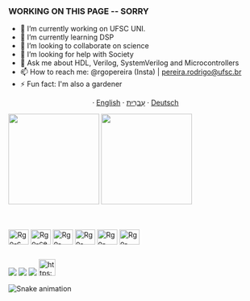 ### WORKING ON THIS PAGE -- SORRY 


- 🔭 I’m currently working on UFSC UNI.
- 🌱 I’m currently learning DSP
- 👯 I’m looking to collaborate on science
- 🤔 I’m looking for help with Society
- 💬 Ask me about HDL, Verilog, SystemVerilog and Microcontrollers
- 📫 How to reach me: @rgopereira (Insta) | pereira.rodrigo@ufsc.br
- ⚡ Fun fact: I'm also a gardener 
 <p align="center">
  ·
  <a href="/docs/readme_en.md">English</a>
  ·
  <a href="/docs/readme_he.md">עִברִית</a>
  ·
  <a href="/docs/readme_de.md">Deutsch</a>
 </p>


<div>
  <img height="180em" src="https://github-readme-stats.vercel.app/api?username=adelfi172&show_icons=true&theme=dark&include_all_commits&count_private=true"/>
  <img height="180em" src="https://github-readme-stats.vercel.app/api/top-langs/?username=adelfi172&layout=compact&langs_count=16&count_private=true&theme=dark"/>
</div>

##

<div style="display: inline_lbock"><br>
 <img align="center" alt="Rgo-c" height="30" width="40" src="https://cdn.jsdelivr.net/gh/devicons/devicon/icons/c/c-original.svg"/>
 <img align="center" alt="Rgo-ce" height="30" width="40" src="https://cdn.jsdelivr.net/gh/devicons/devicon/icons/embeddedc/embeddedc-original.svg" />     
 <img align="center" alt="Rgo-cpp" height="30" width="40"src="https://cdn.jsdelivr.net/gh/devicons/devicon/icons/cplusplus/cplusplus-original.svg" />
 <img align="center" alt="Rgo-gcc" height="30" width="40" src="https://cdn.jsdelivr.net/gh/devicons/devicon/icons/gcc/gcc-original.svg" />
 <img align="center" alt="Rgo-unix" height="30" width="40" src="https://cdn.jsdelivr.net/gh/devicons/devicon/icons/linux/linux-original.svg" />
 <img align="center" alt="Rgo-vim" height="30" width="40"  src="https://cdn.jsdelivr.net/gh/devicons/devicon/icons/vim/vim-original.svg" />     
</div> 

##

<div>
<a href="pereira.rodrigo@ufsc.br" target="_blank"><img src="https://img.shields.io/badge/Gmail-D14836?style=for-the-badge&logo=gmail&logoColor=white" target="_blank"></a>
<a href="https://www.instagram.com/rgopereira/" target="_blank"><img src="https://img.shields.io/badge/Instagram-%23E4405F.svg?style=for-the-badge&logo=Instagram&logoColor=white" target="_blank"></a>
 <a href="https://www.linkedin.com/in/rodrigovmpereira/" target="_blank"><img src="https://img.shields.io/badge/linkedin-%230077B5.svg?style=for-the-badge&logo=linkedin&logoColor=white" target="_blank"></a>
<a href="https://picasion.com/"><img src="https://i.picasion.com/pic92/1ed3e56b6fd7e690085705c70758f039.gif" width="33" height="33" border="0" alt="https://picasion.com/" /></a>
 
</div>

![Snake animation](https://github.com/adelfi172/adelfi172/blob/output/github-contribution-grid-snake.svg)


